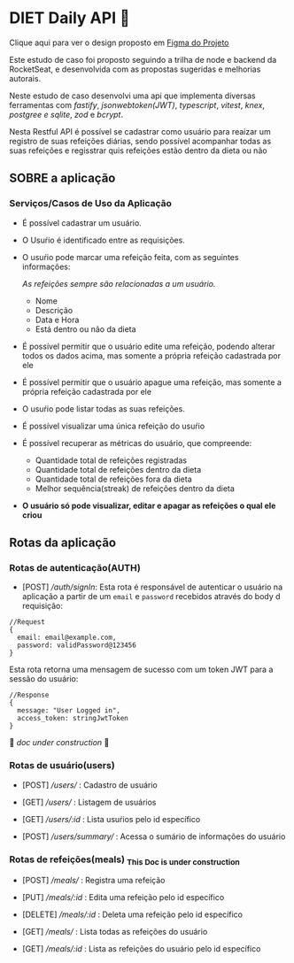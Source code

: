 # DIET Daily API :stew:

Clique aqui para ver o design proposto em [Figma do Projeto](https://www.figma.com/community/file/1218573349379609244)

Este estudo de caso foi proposto seguindo a trilha de node e backend da RocketSeat, e desenvolvida com as propostas sugeridas e melhorias autorais.

Neste estudo de caso desenvolvi uma api que implementa diversas ferramentas com _fastify_, _jsonwebtoken(JWT)_, _typescript_, _vitest_, _knex_, _postgree e sqlite_, _zod_ e _bcrypt_.

Nesta Restful API é possível se cadastrar como usuário para reaizar um registro de suas refeições diárias, sendo possível acompanhar todas as suas refeições e regisstrar quis refeições estão dentro da dieta ou não

## SOBRE a aplicação

### Serviços/Casos de Uso da Aplicação

- É possível cadastrar um usuário.
- O Usuŕio é identificado entre as requisições.
- O usuŕio pode marcar uma refeição feita, com as seguintes informações:

  _As refeições sempre são relacionadas a um usuário._

  - Nome
  - Descrição
  - Data e Hora
  - Está dentro ou não da dieta

- É possível permitir que o usuário edite uma refeição, podendo alterar todos os dados acima, mas somente a própria refeição cadastrada por ele
- É possível permitir que o usuário apague uma refeição, mas somente a própria refeição cadastrada por ele
- O usuŕio pode listar todas as suas refeições.
- É possível visualizar uma única refeição do usuŕio
- É possível recuperar as métricas do usuário, que compreende:
  - Quantidade total de refeições registradas
  - Quantidade total de refeições dentro da dieta
  - Quantidade total de refeições fora da dieta
  - Melhor sequência(streak) de refeições dentro da dieta
- **O usuário só pode visualizar, editar e apagar as refeições o qual ele criou**

## Rotas da aplicação

### Rotas de autenticação(AUTH)

- [POST] _/auth/signIn_: Esta rota é responsável de autenticar o usuário na aplicação a partir de um `email` e `password` recebidos através do body d requisição:

```
//Request
{
  email: email@example.com,
  password: validPassword@123456
}
```

Esta rota retorna uma mensagem de sucesso com um token JWT para a sessão do usuário:

```
//Response
{
  message: "User Logged in",
  access_token: stringJwtToken
}
```

:construction: _doc under construction_ :construction:

### Rotas de usuário(users)

- [POST] _/users/_ : Cadastro de usuário

- [GET] _/users/_ : Listagem de usuários

- [GET] _/users/:id_ : Lista usuŕios pelo id específico

- [POST] _/users/summary/_ : Acessa o sumário de informações do usuário

### Rotas de refeições(meals) <sub>This Doc is under construction</sub>

- [POST] _/meals/_ : Registra uma refeição

- [PUT] _/meals/:id_ : Edita uma refeição pelo id específico

- [DELETE] _/meals/:id_ : Deleta uma refeição pelo id específico

- [GET] _/meals/_ : Lista todas as refeições do usuário

- [GET] _/meals/:id_ : Lista as refeições do usuário pelo id específico
